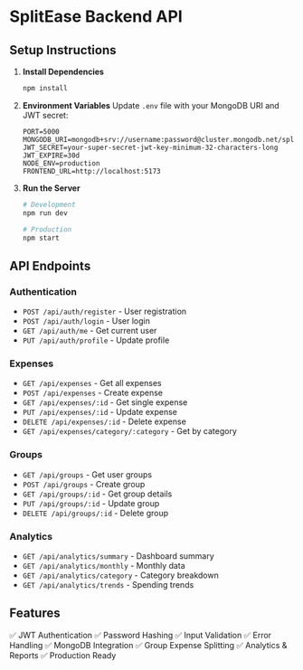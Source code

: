 # SplitEase Backend API

## Setup Instructions

1. **Install Dependencies**
   ```bash
   npm install
   ```

2. **Environment Variables**
   Update `.env` file with your MongoDB URI and JWT secret:
   ```env
   PORT=5000
   MONGODB_URI=mongodb+srv://username:password@cluster.mongodb.net/splitease
   JWT_SECRET=your-super-secret-jwt-key-minimum-32-characters-long
   JWT_EXPIRE=30d
   NODE_ENV=production
   FRONTEND_URL=http://localhost:5173
   ```

3. **Run the Server**
   ```bash
   # Development
   npm run dev
   
   # Production
   npm start
   ```

## API Endpoints

### Authentication
- `POST /api/auth/register` - User registration
- `POST /api/auth/login` - User login
- `GET /api/auth/me` - Get current user
- `PUT /api/auth/profile` - Update profile

### Expenses
- `GET /api/expenses` - Get all expenses
- `POST /api/expenses` - Create expense
- `GET /api/expenses/:id` - Get single expense
- `PUT /api/expenses/:id` - Update expense
- `DELETE /api/expenses/:id` - Delete expense
- `GET /api/expenses/category/:category` - Get by category

### Groups
- `GET /api/groups` - Get user groups
- `POST /api/groups` - Create group
- `GET /api/groups/:id` - Get group details
- `PUT /api/groups/:id` - Update group
- `DELETE /api/groups/:id` - Delete group

### Analytics
- `GET /api/analytics/summary` - Dashboard summary
- `GET /api/analytics/monthly` - Monthly data
- `GET /api/analytics/category` - Category breakdown
- `GET /api/analytics/trends` - Spending trends

## Features

✅ JWT Authentication
✅ Password Hashing
✅ Input Validation
✅ Error Handling
✅ MongoDB Integration
✅ Group Expense Splitting
✅ Analytics & Reports
✅ Production Ready